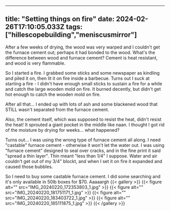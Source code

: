 
---
title: "Setting things on fire"
date: 2024-02-26T17:10:05.033Z
tags: ["hillescopebuilding","meniscusmirror"]
---
After a few weeks of drying, the wood was very warped and I couldn't get the furnace cement out; perhaps it had bonded to the wood. What's the difference between wood and furnace cement? Cement is heat resistant, and wood is very flammable. 

So I started a fire. I grabbed some sticks and some newspaper as kindling and piled it on, then lit it on fire inside a barbecue. Turns out I suck at starting a fire - I didn't have enough small sticks to sustain a fire for a while and catch the large wooden mold on fire. It burned decently, but didn't get hot enough to catch the wooden mold on fire.

After all that... I ended up with lots of ash and some blackened wood that STILL wasn't separated from the furnace cement.

Also, the cement itself, which was supposed to resist the heat, didn't resist the heat! It sprouted a giant pocket in the middle like naan. I thought I got rid of the moisture by drying for weeks... what happened?

Turns out... I was using the wrong type of furnace cement all along. I need "castable" furnace cement - otherwise it won't let the water out. I was using "furnace cement" designed to seal over cracks, and in the fine print it said "spread a thin layer".  Thin meant "less than 1/4" I suppose. Water and air couldn't get out of my 3/4" blockt, and when I set it on fire it expanded and caused those bubbles.

So I need to buy some castable furnace cement. I did some searching and it's only available in 50lb boxes for $70. Aaaaargh
{{< gallery >}}
{{< figure alt="" src="IMG_20240220_172353803_1.jpg" >}}
{{< figure alt="" src="IMG_20240220_181751171_1.jpg" >}}
{{< figure alt="" src="IMG_20240220_183403722_1.jpg" >}}
{{< figure alt="" src="IMG_20240220_185111875_1.jpg" >}}
{{< /gallery >}}



